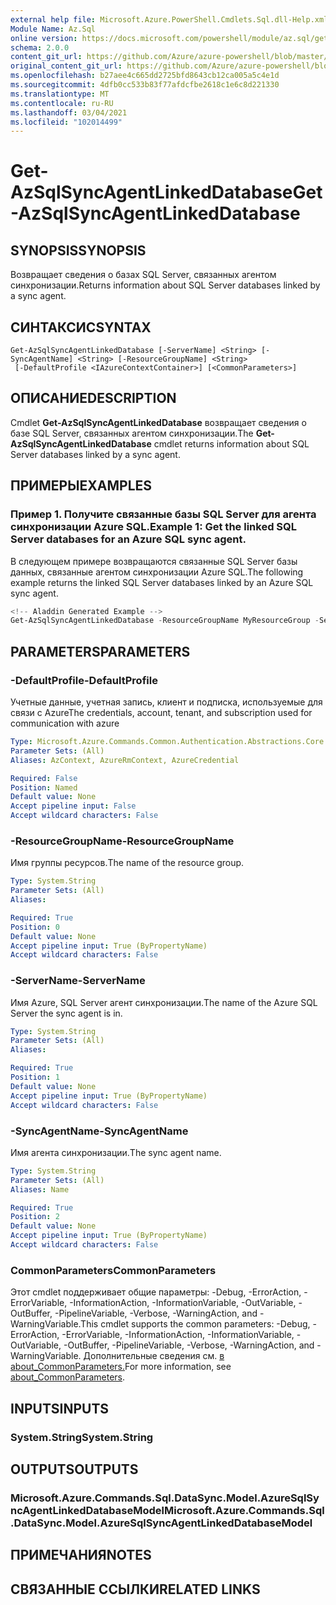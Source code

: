 ```yaml
---
external help file: Microsoft.Azure.PowerShell.Cmdlets.Sql.dll-Help.xml
Module Name: Az.Sql
online version: https://docs.microsoft.com/powershell/module/az.sql/get-azsqlsyncagentlinkeddatabase
schema: 2.0.0
content_git_url: https://github.com/Azure/azure-powershell/blob/master/src/Sql/Sql/help/Get-AzSqlSyncAgentLinkedDatabase.md
original_content_git_url: https://github.com/Azure/azure-powershell/blob/master/src/Sql/Sql/help/Get-AzSqlSyncAgentLinkedDatabase.md
ms.openlocfilehash: b27aee4c665dd2725bfd8643cb12ca005a5c4e1d
ms.sourcegitcommit: 4dfb0cc533b83f77afdcfbe2618c1e6c8d221330
ms.translationtype: MT
ms.contentlocale: ru-RU
ms.lasthandoff: 03/04/2021
ms.locfileid: "102014499"
---
```

# <span data-ttu-id="1fa07-101">Get-AzSqlSyncAgentLinkedDatabase</span><span class="sxs-lookup"><span data-stu-id="1fa07-101">Get-AzSqlSyncAgentLinkedDatabase</span></span>

## <span data-ttu-id="1fa07-102">SYNOPSIS</span><span class="sxs-lookup"><span data-stu-id="1fa07-102">SYNOPSIS</span></span>
<span data-ttu-id="1fa07-103">Возвращает сведения о базах SQL Server, связанных агентом синхронизации.</span><span class="sxs-lookup"><span data-stu-id="1fa07-103">Returns information about SQL Server databases linked by a sync agent.</span></span>

## <span data-ttu-id="1fa07-104">СИНТАКСИС</span><span class="sxs-lookup"><span data-stu-id="1fa07-104">SYNTAX</span></span>

```
Get-AzSqlSyncAgentLinkedDatabase [-ServerName] <String> [-SyncAgentName] <String> [-ResourceGroupName] <String>
 [-DefaultProfile <IAzureContextContainer>] [<CommonParameters>]
```

## <span data-ttu-id="1fa07-105">ОПИСАНИЕ</span><span class="sxs-lookup"><span data-stu-id="1fa07-105">DESCRIPTION</span></span>
<span data-ttu-id="1fa07-106">Cmdlet **Get-AzSqlSyncAgentLinkedDatabase** возвращает сведения о базе SQL Server, связанных агентом синхронизации.</span><span class="sxs-lookup"><span data-stu-id="1fa07-106">The **Get-AzSqlSyncAgentLinkedDatabase** cmdlet returns information about SQL Server databases linked by a sync agent.</span></span>

## <span data-ttu-id="1fa07-107">ПРИМЕРЫ</span><span class="sxs-lookup"><span data-stu-id="1fa07-107">EXAMPLES</span></span>

### <span data-ttu-id="1fa07-108">Пример 1. Получите связанные базы SQL Server для агента синхронизации Azure SQL.</span><span class="sxs-lookup"><span data-stu-id="1fa07-108">Example 1: Get the linked SQL Server databases for an Azure SQL sync agent.</span></span>

<span data-ttu-id="1fa07-109">В следующем примере возвращаются связанные SQL Server базы данных, связанные агентом синхронизации Azure SQL.</span><span class="sxs-lookup"><span data-stu-id="1fa07-109">The following example returns the linked SQL Server databases linked by an Azure SQL sync agent.</span></span>

```powershell
<!-- Aladdin Generated Example --> 
Get-AzSqlSyncAgentLinkedDatabase -ResourceGroupName MyResourceGroup -ServerName s1 -SyncAgentName 'SyncAgent01'
```

## <span data-ttu-id="1fa07-110">PARAMETERS</span><span class="sxs-lookup"><span data-stu-id="1fa07-110">PARAMETERS</span></span>

### <span data-ttu-id="1fa07-111">-DefaultProfile</span><span class="sxs-lookup"><span data-stu-id="1fa07-111">-DefaultProfile</span></span>
<span data-ttu-id="1fa07-112">Учетные данные, учетная запись, клиент и подписка, используемые для связи с Azure</span><span class="sxs-lookup"><span data-stu-id="1fa07-112">The credentials, account, tenant, and subscription used for communication with azure</span></span>

```yaml
Type: Microsoft.Azure.Commands.Common.Authentication.Abstractions.Core.IAzureContextContainer
Parameter Sets: (All)
Aliases: AzContext, AzureRmContext, AzureCredential

Required: False
Position: Named
Default value: None
Accept pipeline input: False
Accept wildcard characters: False
```

### <span data-ttu-id="1fa07-113">-ResourceGroupName</span><span class="sxs-lookup"><span data-stu-id="1fa07-113">-ResourceGroupName</span></span>
<span data-ttu-id="1fa07-114">Имя группы ресурсов.</span><span class="sxs-lookup"><span data-stu-id="1fa07-114">The name of the resource group.</span></span>

```yaml
Type: System.String
Parameter Sets: (All)
Aliases:

Required: True
Position: 0
Default value: None
Accept pipeline input: True (ByPropertyName)
Accept wildcard characters: False
```

### <span data-ttu-id="1fa07-115">-ServerName</span><span class="sxs-lookup"><span data-stu-id="1fa07-115">-ServerName</span></span>
<span data-ttu-id="1fa07-116">Имя Azure, SQL Server агент синхронизации.</span><span class="sxs-lookup"><span data-stu-id="1fa07-116">The name of the Azure SQL Server the sync agent is in.</span></span>

```yaml
Type: System.String
Parameter Sets: (All)
Aliases:

Required: True
Position: 1
Default value: None
Accept pipeline input: True (ByPropertyName)
Accept wildcard characters: False
```

### <span data-ttu-id="1fa07-117">-SyncAgentName</span><span class="sxs-lookup"><span data-stu-id="1fa07-117">-SyncAgentName</span></span>
<span data-ttu-id="1fa07-118">Имя агента синхронизации.</span><span class="sxs-lookup"><span data-stu-id="1fa07-118">The sync agent name.</span></span>

```yaml
Type: System.String
Parameter Sets: (All)
Aliases: Name

Required: True
Position: 2
Default value: None
Accept pipeline input: True (ByPropertyName)
Accept wildcard characters: False
```

### <span data-ttu-id="1fa07-119">CommonParameters</span><span class="sxs-lookup"><span data-stu-id="1fa07-119">CommonParameters</span></span>
<span data-ttu-id="1fa07-120">Этот cmdlet поддерживает общие параметры: -Debug, -ErrorAction, -ErrorVariable, -InformationAction, -InformationVariable, -OutVariable, -OutBuffer, -PipelineVariable, -Verbose, -WarningAction, and -WarningVariable.</span><span class="sxs-lookup"><span data-stu-id="1fa07-120">This cmdlet supports the common parameters: -Debug, -ErrorAction, -ErrorVariable, -InformationAction, -InformationVariable, -OutVariable, -OutBuffer, -PipelineVariable, -Verbose, -WarningAction, and -WarningVariable.</span></span> <span data-ttu-id="1fa07-121">Дополнительные сведения см. [в about_CommonParameters.](http://go.microsoft.com/fwlink/?LinkID=113216)</span><span class="sxs-lookup"><span data-stu-id="1fa07-121">For more information, see [about_CommonParameters](http://go.microsoft.com/fwlink/?LinkID=113216).</span></span>

## <span data-ttu-id="1fa07-122">INPUTS</span><span class="sxs-lookup"><span data-stu-id="1fa07-122">INPUTS</span></span>

### <span data-ttu-id="1fa07-123">System.String</span><span class="sxs-lookup"><span data-stu-id="1fa07-123">System.String</span></span>

## <span data-ttu-id="1fa07-124">OUTPUTS</span><span class="sxs-lookup"><span data-stu-id="1fa07-124">OUTPUTS</span></span>

### <span data-ttu-id="1fa07-125">Microsoft.Azure.Commands.Sql.DataSync.Model.AzureSqlSyncAgentLinkedDatabaseModel</span><span class="sxs-lookup"><span data-stu-id="1fa07-125">Microsoft.Azure.Commands.Sql.DataSync.Model.AzureSqlSyncAgentLinkedDatabaseModel</span></span>

## <span data-ttu-id="1fa07-126">ПРИМЕЧАНИЯ</span><span class="sxs-lookup"><span data-stu-id="1fa07-126">NOTES</span></span>

## <span data-ttu-id="1fa07-127">СВЯЗАННЫЕ ССЫЛКИ</span><span class="sxs-lookup"><span data-stu-id="1fa07-127">RELATED LINKS</span></span>
